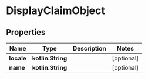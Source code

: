 
# DisplayClaimObject

## Properties
Name | Type | Description | Notes
------------ | ------------- | ------------- | -------------
**locale** | **kotlin.String** |  |  [optional]
**name** | **kotlin.String** |  |  [optional]



